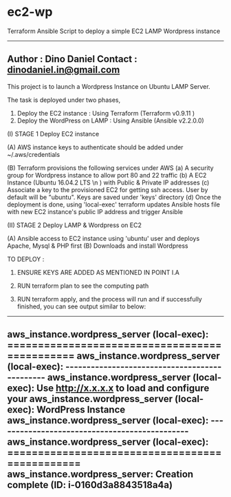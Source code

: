 # ec2-wp
Terraform Ansible Script to deploy a simple EC2 LAMP Wordpress instance


---------------------------------------
Author : Dino Daniel
Contact : dinodaniel.in@gmail.com
----------------------------------------

This project is to launch a Wordpress Instance on Ubuntu LAMP Server.

The task is deployed under two phases,

   1) Deploy the EC2 instance  : Using Terraform  (Terraform v0.9.11 )
   2) Deploy the WordPress on LAMP : Using Ansible (Ansible v2.2.0.0)



(I) STAGE 1  Deploy EC2 instance

  (A) AWS instance keys to authenticate should be added under ~/.aws/credentials 
  
  (B) Terraform provisions the following services under AWS
      (a) A security group for Wordpress instance to allow port 80 and 22 traffic
      (b) A EC2 Instance (Ubuntu 16.04.2 LTS \n \) with Public & Private IP addresses
      (c) Associate a key to the provisioned EC2 for getting ssh access. User by default will be "ubuntu". Keys are          saved under 'keys' directory
      (d) Once the deployment is done, using 'local-exec' terraform updates Ansible hosts file with new EC2 
          instance's public IP address and trigger Ansible

(II) STAGE 2 Deploy LAMP & Wordpress on EC2
    
   (A) Ansible access to EC2 instance using 'ubuntu' user and deploys Apache, Mysql & PHP first
   (B) Downloads and install Wordpress


TO DEPLOY :


1) ENSURE KEYS ARE ADDED AS MENTIONED IN POINT I.A

2) RUN terraform plan to see the computing path

3) RUN terraform apply, and the process will run and if successfully finished, you can see output similar to below:

-------------------------------------------------------
aws_instance.wordpress_server (local-exec): ==============================================
aws_instance.wordpress_server (local-exec): ----------------------------------------------
aws_instance.wordpress_server (local-exec): Use http://x.x.x.x to load and configure your
aws_instance.wordpress_server (local-exec): 	WordPress Instance
aws_instance.wordpress_server (local-exec): ----------------------------------------------
aws_instance.wordpress_server (local-exec): ===============================================
aws_instance.wordpress_server: Creation complete (ID: i-0160d3a8843518a4a)
--------------------------------------------------------
